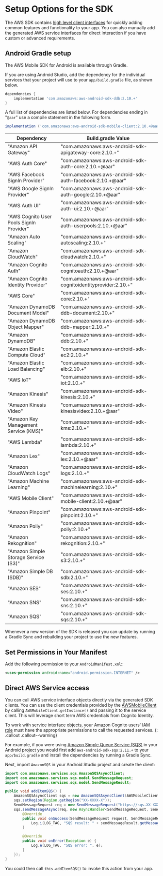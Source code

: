 # Setup Options for the SDK

The AWS SDK contains [high level client interfaces](./start) for quickly adding common features and functionality to your app. You can also manually add the generated AWS service interfaces for direct interaction if you have custom or advanced requirements.

## Android Gradle setup

The AWS Mobile SDK for Android is available through Gradle.

If you are using Android Studio, add the dependency for the individual services that your project will use to your `app/build.gradle` file, as shown below.

```groovy
dependencies {
    implementation 'com.amazonaws:aws-android-sdk-ddb:2.10.+'
}
```

A full list of dependencies are listed below. For dependencies ending in "`@aar`" use a compile statement in the following form.

```groovy
implementation ('com.amazonaws:aws-android-sdk-mobile-client:2.10.+@aar') { transitive = true }
```

Dependency | Build.gradle Value
------------ | -------------
"Amazon API Gateway" | "com.amazonaws:aws-android-sdk-apigateway-core:2.10.+"
"AWS Auth Core" | "com.amazonaws:aws-android-sdk-auth-core:2.10.+@aar"
"AWS Facebook SignIn Provider" | "com.amazonaws:aws-android-sdk-auth-facebook:2.10.+@aar"
"AWS Google SignIn Provider" | "com.amazonaws:aws-android-sdk-auth-google:2.10.+@aar"
"AWS Auth UI" | "com.amazonaws:aws-android-sdk-auth-ui:2.10.+@aar"
"AWS Cognito User Pools SignIn Provider" | "com.amazonaws:aws-android-sdk-auth-userpools:2.10.+@aar"
"Amazon Auto Scaling" | "com.amazonaws:aws-android-sdk-autoscaling:2.10.+"
"Amazon CloudWatch" | "com.amazonaws:aws-android-sdk-cloudwatch:2.10.+"
"Amazon Cognito Auth" | "com.amazonaws:aws-android-sdk-cognitoauth:2.10.+@aar"
"Amazon Cognito Identity Provider" | "com.amazonaws:aws-android-sdk-cognitoidentityprovider:2.10.+"
"AWS Core" | "com.amazonaws:aws-android-sdk-core:2.10.+"
"Amazon DynamoDB Document Model" | "com.amazonaws:aws-android-sdk-ddb-document:2.10.+"
"Amazon DynamoDB Object Mapper" | "com.amazonaws:aws-android-sdk-ddb-mapper:2.10.+"
"Amazon DynamoDB" | "com.amazonaws:aws-android-sdk-ddb:2.10.+"
"Amazon Elastic Compute Cloud" | "com.amazonaws:aws-android-sdk-ec2:2.10.+"
"Amazon Elastic Load Balancing" | "com.amazonaws:aws-android-sdk-elb:2.10.+"
"AWS IoT" | "com.amazonaws:aws-android-sdk-iot:2.10.+"
"Amazon Kinesis" | "com.amazonaws:aws-android-sdk-kinesis:2.10.+"
"Amazon Kinesis Video" | "com.amazonaws:aws-android-sdk-kinesisvideo:2.10.+@aar"
"Amazon Key Management Service (KMS)" | "com.amazonaws:aws-android-sdk-kms:2.10.+"
"AWS Lambda" | "com.amazonaws:aws-android-sdk-lambda:2.10.+"
"Amazon Lex" | "com.amazonaws:aws-android-sdk-lex:2.10.+@aar"
"Amazon CloudWatch Logs" | "com.amazonaws:aws-android-sdk-logs:2.10.+"
"Amazon Machine Learning" | "com.amazonaws:aws-android-sdk-machinelearning:2.10.+"
"AWS Mobile Client" | "com.amazonaws:aws-android-sdk-mobile-client:2.10.+@aar"
"Amazon Pinpoint" | "com.amazonaws:aws-android-sdk-pinpoint:2.10.+"
"Amazon Polly" | "com.amazonaws:aws-android-sdk-polly:2.10.+"
"Amazon Rekognition" | "com.amazonaws:aws-android-sdk-rekognition:2.10.+"
"Amazon Simple Storage Service (S3)" | "com.amazonaws:aws-android-sdk-s3:2.10.+"
"Amazon Simple DB (SDB)" | "com.amazonaws:aws-android-sdk-sdb:2.10.+"
"Amazon SES" | "com.amazonaws:aws-android-sdk-ses:2.10.+"
"Amazon SNS" | "com.amazonaws:aws-android-sdk-sns:2.10.+"
"Amazon SQS" | "com.amazonaws:aws-android-sdk-sqs:2.10.+"

Whenever a new version of the SDK is released you can update by running a Gradle Sync and rebuilding your project to use the new features.

## Set Permissions in Your Manifest

Add the following permission to your `AndroidManifest.xml`::

```xml
<uses-permission android:name="android.permission.INTERNET" />
```

## Direct AWS Service access

You can call AWS service interface objects directly via the generated SDK clients. You can use the client credentials provided by the [AWSMobileClient](./authentication) by calling `AWSMobileClient.getInstance()` and passing it to the service client. This will leverage short term AWS credentials from Cognito Identity. 

To work with service interface objects, your Amazon Cognito users' [IAM role](https://docs.aws.amazon.com/cognito/latest/developerguide/iam-roles.html) must have the appropriate permissions to call the requested services.
{: .callout .callout--warning}

For example, if you were using [Amazon Simple Queue Service (SQS)](https://aws.amazon.com/sqs/) in your Android project you would first add `aws-android-sdk-sqs:2.11.+` to your `app/build.gradle` and install the dependencies by running a Gradle Sync. 

Next, import `AmazonSQS` in your Android Studio project and create the client:

```java
import com.amazonaws.services.sqs.AmazonSQSAsyncClient;
import com.amazonaws.services.sqs.model.SendMessageRequest;
import com.amazonaws.services.sqs.model.SendMessageResult;

public void addItemSQS() {
    AmazonSQSAsyncClient sqs = new AmazonSQSAsyncClient(AWSMobileClient.getInstance());
    sqs.setRegion(Region.getRegion("XX-XXXX-X"));
    SendMessageRequest req = new SendMessageRequest("https://sqs.XX-XXXX-X.amazonaws.com/XXXXXXXXXXXX/MyQueue", "hello world");
    sqs.sendMessageAsync(req, new AsyncHandler<SendMessageRequest, SendMessageResult>() {
        @Override
        public void onSuccess(SendMessageRequest request, SendMessageResult sendMessageResult) {
            Log.i(LOG_TAG, "SQS result: " + sendMessageResult.getMessageId());
        }

        @Override
        public void onError(Exception e) {
            Log.e(LOG_TAG, "SQS error: ", e);
        }
    });
}
```

You could then call `this.addItemSQS()` to invoke this action from your app.